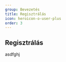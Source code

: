 ```yaml
---
group: Bevezetés
title: Regisztrálás
icon: heroicon-o-user-plus
order: 3
---
```


## Regisztrálás
asdfghj
